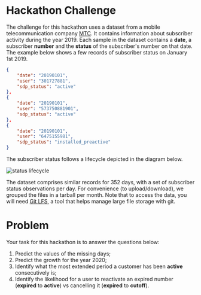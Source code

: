Hackathon Challenge
===================

The challenge for this hackathon uses a dataset from a mobile telecommunication company [MTC](https://www.mtc.com.na/). It contains information about subscriber activity during the year 2019. Each sample in the dataset contains a **date**, a subscriber **number** and the **status** of the subscriber's number on that date. The example below shows a few records of subscriber status on January 1st 2019.

```json
{
	"date": "20190101",
	"user": "301727881",
	"sdp_status": "active"
},
{
	"date": "20190101",
	"user": "573750881901",
	"sdp_status": "active"
},
{
	"date": "20190101",
	"user": "6475155981",
	"sdp_status": "installed_preactive"
}
```
The subscriber status follows a lifecycle depicted in the diagram below.

![status lifecycle](../images/user-status-lifecycle_indabax-hackathon.png)

The dataset comprises similar records for 352 days, with a set of subscriber status observations per day. For convenience (to upload/download), we grouped the files in a tarball per month. Note that to access the data, you will need [Git LFS](https://git-lfs.github.com/), a tool that helps manage large file storage with git.

# Problem
Your task for this hackathon is to answer the questions below:

1. Predict the values of the missing days;
1. Predict the growth for the year 2020;
1. Identify what the most extended period a customer has been **active** consecutively is;
1. Identify the likelihood for a user to reactivate an expired number (**expired** to **active**) vs cancelling it (**expired** to **cutoff**).
